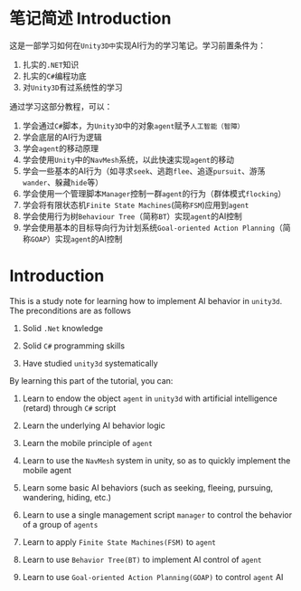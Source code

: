# 笔记简述 Introduction
这是一部学习如何在`Unity3D中`实现AI行为的学习笔记。学习前置条件为：

1. 扎实的`.NET`知识
2. 扎实的`C#`编程功底
3. 对`Unity3D`有过系统性的学习

通过学习这部分教程，可以：

1. 学会通过`C#`脚本，为`Unity3D`中的对象`agent`赋予`人工智能（智障）`
2. 学会底层的AI行为逻辑
3. 学会`agent`的移动原理
4. 学会使用`Unity`中的`NavMesh`系统，以此快速实现`agent`的移动
5. 学会一些基本的AI行为（如寻求`seek`、逃跑`flee`、追逐`pursuit`、游荡`wander`、躲藏`hide`等）
6. 学会使用一个管理脚本`Manager`控制一群`agent`的行为（群体模式`flocking`）
7. 学会将有限状态机`Finite State Machines`(简称`FSM`)应用到`agent`
8. 学会使用行为树`Behaviour Tree`（简称`BT`）实现`agent`的AI控制
9. 学会使用基本的目标导向行为计划系统`Goal-oriented Action Planning`（简称`GOAP`）实现`agent`的AI控制

# Introduction

This is a study note for learning how to implement AI behavior in `unity3d`. The preconditions are as follows

1. Solid `.Net` knowledge

2. Solid `C#` programming skills

3. Have studied `unity3d` systematically

By learning this part of the tutorial, you can:

1. Learn to endow the object `agent` in `unity3d` with artificial intelligence (retard) through `C#` script

2. Learn the underlying AI behavior logic

3. Learn the mobile principle of `agent`

4. Learn to use the `NavMesh` system in unity, so as to quickly implement the mobile agent

5. Learn some basic AI behaviors (such as seeking, fleeing, pursuing, wandering, hiding, etc.)

6. Learn to use a single management script `manager` to control the behavior of a group of `agents`

7. Learn to apply `Finite State Machines(FSM)` to `agent`

8. Learn to use `Behavior Tree(BT)` to implement AI control of `agent`

9. Learn to use `Goal-oriented Action Planning(GOAP)` to control `agent` AI

